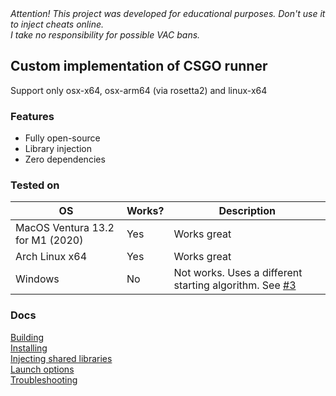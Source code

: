 <br><br>
<i>Attention! This project was developed for educational purposes. Don't use it to inject cheats online.<br>I take no responsibility for possible VAC bans.</i>

## Custom implementation of CSGO runner
Support only osx-x64, osx-arm64 (via rosetta2) and linux-x64<br>

### Features
* Fully open-source
* Library injection
* Zero dependencies

### Tested on
| OS | Works? | Description |
| ------------- | ------------- | ----------- |
| MacOS Ventura 13.2 for M1 (2020) | Yes | Works great |
| Arch Linux x64 | Yes | Works great |
| Windows | No | Not works. Uses a different starting algorithm. See <a href="https://github.com/kotleni/csgo-run/issues/3">#3</a> |

### Docs
<a href="https://github.com/kotleni/csgo-run/blob/master/docs/build.md">Building</a><br>
<a href="https://github.com/kotleni/csgo-run/blob/master/docs/installing.md">Installing</a><br>
<a href="https://github.com/kotleni/csgo-run/blob/master/docs/injecting.md">Injecting shared libraries</a><br>
<a href="https://github.com/kotleni/csgo-run/blob/master/docs/args.md">Launch options</a><br>
<a href="https://github.com/kotleni/csgo-run/blob/master/docs/troubleshooting.md">Troubleshooting</a><br>
